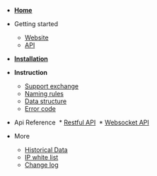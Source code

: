 
* __[Home](./README.md)__

* Getting started
  * [Website](./getting-started/website-user.md)
  * [API](./getting-started/api-user.md)



* __[Installation](./installation.md)__


* __Instruction__
  * [Support exchange](./instruction/supported-exchange.md)
  * [Naming rules](./instruction/naming-rules.md)
  * [Data structure](./instruction/data-structure.md)
  * [Error code](./instruction/error-code.md)


* Api Reference
  * [Restful API](./api-refer/rest-api.md)
  * [Websocket API](./api-refer/ws-api.md)

* More
  * [Historical Data](./more/historical-data.md)
  * [IP white list](./more/ip-white-list.md)
  * [Change log](./change-log.md)


